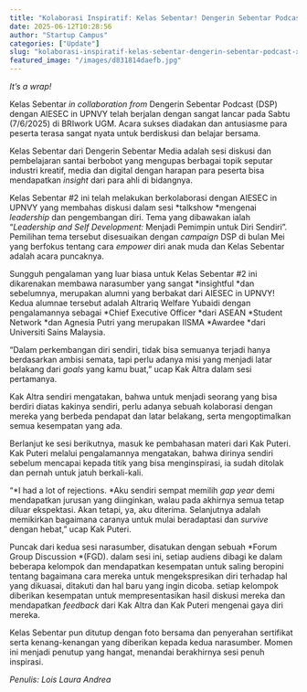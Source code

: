 ```yaml
---
title: "Kolaborasi Inspiratif: Kelas Sebentar! Dengerin Sebentar Podcast x AIESEC in UPNVY"
date: 2025-06-12T10:28:56
author: "Startup Campus"
categories: ["Update"]
slug: "kolaborasi-inspiratif-kelas-sebentar-dengerin-sebentar-podcast-x-aiesec-in-upnvy"
featured_image: "/images/d831814daefb.jpg"
---
```


*It’s a wrap!*

Kelas Sebentar *in collaboration from* Dengerin Sebentar Podcast (DSP) dengan AIESEC in UPNVY telah berjalan dengan sangat lancar pada Sabtu (7/6/2025) di BRIwork UGM. Acara sukses diadakan dan antusiasme para peserta terasa sangat nyata untuk berdiskusi dan belajar bersama. 

Kelas Sebentar dari Dengerin Sebentar Media adalah sesi diskusi dan pembelajaran santai berbobot yang mengupas berbagai topik seputar industri kreatif, media dan digital dengan harapan para peserta bisa mendapatkan *insight* dari para ahli di bidangnya.

Kelas Sebentar #2 ini telah melakukan berkolaborasi dengan AIESEC in UPNVY yang membahas diskusi dalam sesi *talkshow *mengenai *leadership* dan pengembangan diri. Tema yang dibawakan ialah “*Leadership and Self Development:* Menjadi Pemimpin untuk Diri Sendiri”. Pemilihan tema tersebut disesuaikan dengan *campaign* DSP di bulan Mei yang berfokus tentang cara *empower* diri anak muda dan Kelas Sebentar adalah acara puncaknya.

Sungguh pengalaman yang luar biasa untuk Kelas Sebentar #2 ini dikarenakan membawa narasumber yang sangat *insightful *dan sebelumnya, merupakan alumni yang berbakat dari AIESEC in UPNVY! Kedua alumnae tersebut adalah Altrariq Welfare Yubaidi dengan pengalamannya sebagai *Chief Executive Officer *dari ASEAN *Student Network *dan Agnesia Putri yang merupakan IISMA *Awardee *dari Universiti Sains Malaysia. 

“Dalam perkembangan diri sendiri, tidak bisa semuanya terjadi hanya berdasarkan ambisi semata, tapi perlu adanya misi yang menjadi latar belakang dari *goals* yang kamu buat,” ucap Kak Altra dalam sesi pertamanya. 

Kak Altra sendiri mengatakan, bahwa untuk menjadi seorang yang bisa berdiri diatas kakinya sendiri, perlu adanya sebuah kolaborasi dengan mereka yang berbeda pendapat dan latar belakang, serta mengoptimalkan semua kesempatan yang ada.

Berlanjut ke sesi berikutnya, masuk ke pembahasan materi dari Kak Puteri. Kak Puteri melalui pengalamannya mengatakan, bahwa dirinya sendiri sebelum mencapai kepada titik yang bisa menginspirasi, ia sudah ditolak dan pernah untuk jatuh berkali-kali. 

“*I had a lot of rejections. *Aku sendiri sempat memilih *gap year* demi mendapatkan jurusan yang diinginkan, walau pada akhirnya semua tetap diluar ekspektasi. Akan tetapi, ya, aku diterima. Selanjutnya adalah memikirkan bagaimana caranya untuk mulai beradaptasi dan *survive* dengan hebat,” ucap Kak Puteri. 

Puncak dari kedua sesi narasumber, disatukan dengan sebuah *Forum Group Discussion *(FGD). dalam sesi ini, setiap audiens dibagi ke dalam beberapa kelompok dan mendapatkan kesempatan untuk saling beropini tentang bagaimana cara mereka untuk mengekspresikan diri terhadap hal yang dikuasai, ditakuti dan hal baru yang ingin dicoba. setiap kelompok diberikan kesempatan untuk mempresentasikan hasil diskusi mereka dan mendapatkan *feedback* dari Kak Altra dan Kak Puteri mengenai gaya diri mereka. 

Kelas Sebentar pun ditutup dengan foto bersama dan penyerahan sertifikat serta kenang-kenangan yang diberikan kepada kedua narasumber. Momen ini menjadi penutup yang hangat, menandai berakhirnya sesi penuh inspirasi. 

*Penulis: Lois Laura Andrea*
